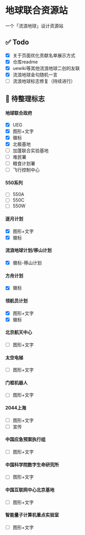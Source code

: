 # 地球联合资源站
一个「流浪地球」设计资源站

## ✅ Todo
- [x] 关于页面优化贡献名单展示方式
- [x] 仓库readme
- [x] uewiki等其他流浪地球二创的友联
- [x] 流浪地球金句随机一言
- [ ] 流浪地球标志修复（持续进行）

## 🚩 待整理标志
#### 地球联合政府
- [x] UEG
- [x] 图形+文字
- [x] 徽标
- [x] 北极基地
- [ ] 加蓬联合实验基地
- [ ] 难民署
- [ ] 粮食计划署
- [ ] 飞行控制中心
#### 550系列
- [ ] 550A
- [ ] 550C
- [ ] 550W
#### 逐月计划
- [x] 图形+文字
- [x] 徽标
#### 流浪地球计划/移山计划
- [x] 徽标-移山计划
#### 方舟计划
- [x] 徽标
#### 领航员计划
- [x] 图形+文字
- [x] 徽标
#### 北京航天中心
- [ ] 图形+文字
#### 太空电梯
- [ ] 图形+文字
#### 门框机器人
- [ ] 图形+文字
#### 2044上海
- [ ] 图形+文字
- [ ] 宣传
#### 中国应急预案执行组
- [ ] 图形+文字
#### 中国科学院数字生命研究所
- [ ] 图形+文字
#### 中国互联网中心北京基地
- [ ] 图形+文字
#### 智能量子计算机重点实验室
- [ ] 图形+文字